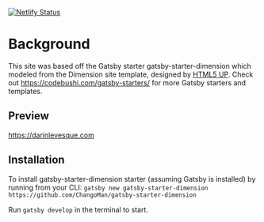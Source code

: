 [![Netlify Status](https://api.netlify.com/api/v1/badges/c9c42360-367d-4ca3-9d26-caad319616ee/deploy-status)](https://app.netlify.com/sites/gracious-hamilton-e18be6/deploys)

# Background
This site was based off the Gatsby starter gatsby-starter-dimension which modeled from the Dimension site template, designed by [HTML5 UP](https://html5up.net/dimension). Check out https://codebushi.com/gatsby-starters/ for more Gatsby starters and templates.

## Preview

https://darinlevesque.com

## Installation

To install gatsby-starter-dimension starter (assuming Gatsby is installed) by running from your CLI:
`gatsby new gatsby-starter-dimension https://github.com/ChangoMan/gatsby-starter-dimension`

Run `gatsby develop` in the terminal to start.
